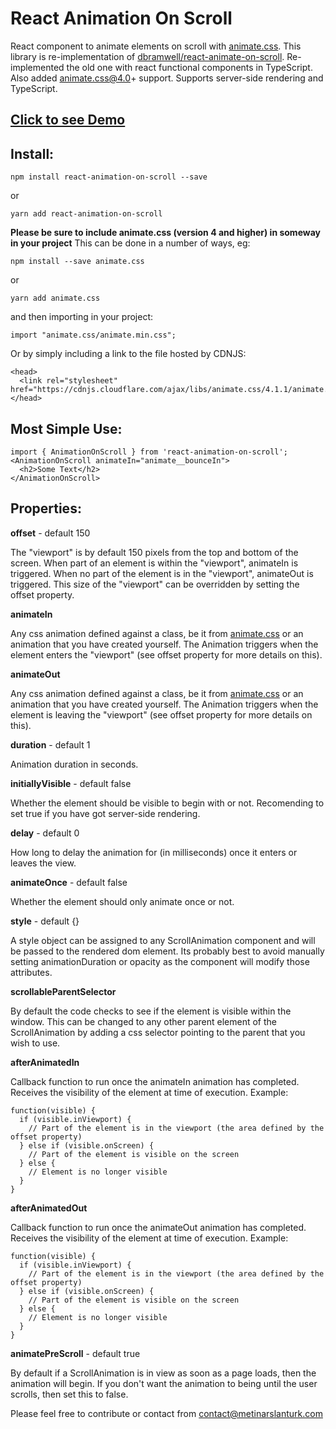 # React Animation On Scroll

React component to animate elements on scroll with [animate.css](https://daneden.github.io/animate.css/).
This library is re-implementation of [dbramwell/react-animate-on-scroll](https://github.com/dbramwell/react-animate-on-scroll).
Re-implemented the old one with react functional components in TypeScript. Also added animate.css@4.0+ support.
Supports server-side rendering and TypeScript.

## [Click to see Demo](https://www.metinarslanturk.com/react-animation-on-scroll)

## Install:

```
npm install react-animation-on-scroll --save
```

or

```
yarn add react-animation-on-scroll
```

**Please be sure to include animate.css (version 4 and higher) in someway in your project**
This can be done in a number of ways, eg:

```
npm install --save animate.css
```

or

```
yarn add animate.css
```

and then importing in your project:

```
import "animate.css/animate.min.css";
```

Or by simply including a link to the file hosted by CDNJS:

```
<head>
  <link rel="stylesheet" href="https://cdnjs.cloudflare.com/ajax/libs/animate.css/4.1.1/animate.min.css">
</head>
```

## Most Simple Use:

```
import { AnimationOnScroll } from 'react-animation-on-scroll';
<AnimationOnScroll animateIn="animate__bounceIn">
  <h2>Some Text</h2>
</AnimationOnScroll>
```

## Properties:

**offset** - default 150

The "viewport" is by default 150 pixels from the top and bottom of the screen. When part of an element is within the "viewport", animateIn is triggered. When no part of the element is in the "viewport", animateOut is triggered. This size of the "viewport" can be overridden by setting the offset property.

**animateIn**

Any css animation defined against a class, be it from [animate.css](https://daneden.github.io/animate.css/) or an animation that you have created yourself. The Animation triggers when the element enters the "viewport" (see offset property for more details on this).

**animateOut**

Any css animation defined against a class, be it from [animate.css](https://daneden.github.io/animate.css/) or an animation that you have created yourself. The Animation triggers when the element is leaving the "viewport" (see offset property for more details on this).

**duration** - default 1

Animation duration in seconds.

**initiallyVisible** - default false

Whether the element should be visible to begin with or not. Recomending to set true if you have got server-side rendering.

**delay** - default 0

How long to delay the animation for (in milliseconds) once it enters or leaves the view.

**animateOnce** - default false

Whether the element should only animate once or not.

**style** - default {}

A style object can be assigned to any ScrollAnimation component and will be passed to the rendered dom element. Its probably best to avoid manually setting animationDuration or opacity as the component will modify those attributes.

**scrollableParentSelector**

By default the code checks to see if the element is visible within the window. This can be changed to any other parent element of the ScrollAnimation by adding a css selector pointing to the parent that you wish to use.

**afterAnimatedIn**

Callback function to run once the animateIn animation has completed. Receives the visibility of the element at time of execution.
Example:

```
function(visible) {
  if (visible.inViewport) {
    // Part of the element is in the viewport (the area defined by the offset property)
  } else if (visible.onScreen) {
    // Part of the element is visible on the screen
  } else {
    // Element is no longer visible
  }
}
```

**afterAnimatedOut**

Callback function to run once the animateOut animation has completed. Receives the visibility of the element at time of execution.
Example:

```
function(visible) {
  if (visible.inViewport) {
    // Part of the element is in the viewport (the area defined by the offset property)
  } else if (visible.onScreen) {
    // Part of the element is visible on the screen
  } else {
    // Element is no longer visible
  }
}
```

**animatePreScroll** - default true

By default if a ScrollAnimation is in view as soon as a page loads, then the animation will begin. If you don't want the animation to being until the user scrolls, then set this to false.

Please feel free to contribute or contact from contact@metinarslanturk.com

